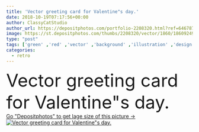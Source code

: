 ```yaml
---
title: 'Vector greeting card for Valentine"s day.'
date: 2018-10-19T07:17:56+00:00
author: ClassyCatStudio
author_url: https://depositphotos.com/portfolio-2208320.html?ref=64678756
image: https://st.depositphotos.com/thumbs/2208320/vector/1860/18609249/api_thumb_450.jpg?forcejpeg=true
type: "post"
tags: ['green' ,'red' ,'vector' ,'background' ,'illustration' ,'design' ,'paper' ,'gift' ,'shape' ,'anniversary' ,'beautiful' ,'birthday' ,'celebration' ,'day' ,'decorative' ,'greeting' ,'happy' ,'holiday' ,'present' ,'valentine' ,'heap' ,'art' ,'love' ,'party' ,'abstract' ,'bloom' ,'blossom' ,'flower' ,'style' ,'card' ,'retro' ,'scrapbook' ,'vintage' ,'date' ,'bouquet' ,'symbol' ,'pink' ,'creative' ,'text' ,'heart' ,'romantic' ,'wedding' ,'invitation' ,'congratulation' ,'many' ,'rose' ,'postcard' ,'place' ,'lettering' ]
categories: 
  - retro
---
```

<div aling="center">
            <font size="60"> Vector greeting card for Valentine"s day.</font>   
</div>
<div>
    <a href='https://st.depositphotos.com/thumbs/2208320/vector/1860/18609249/api_thumb_450.jpg?forcejpeg=true?ref=64678756' target=_blank > Go "Depositphotos" to get lage size of this picture ->
        <img href='https://st.depositphotos.com/thumbs/2208320/vector/1860/18609249/api_thumb_450.jpg?forcejpeg=true?ref=64678756' src='https://st.depositphotos.com/2208320/1860/v/950/depositphotos_18609249-stock-illustration-vector-greeting-card-valentine-day.jpg?forcejpeg=true' alt='Vector greeting card for Valentine"s day.' >
    </a>
</div>
